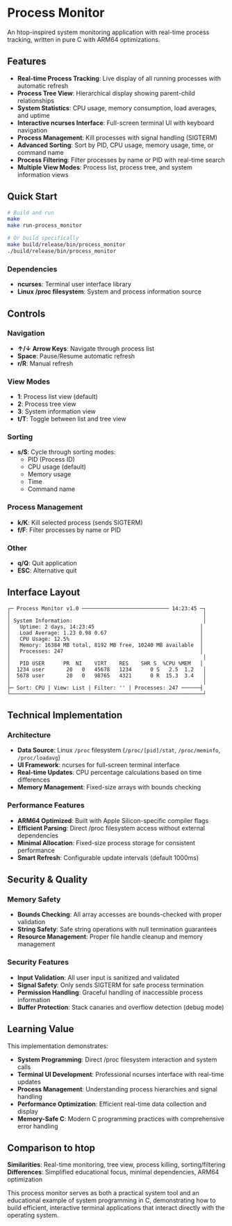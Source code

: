 # Process Monitor

An htop-inspired system monitoring application with real-time process tracking, written in pure C with ARM64 optimizations.

## Features

- **Real-time Process Tracking**: Live display of all running processes with automatic refresh
- **Process Tree View**: Hierarchical display showing parent-child relationships  
- **System Statistics**: CPU usage, memory consumption, load averages, and uptime
- **Interactive ncurses Interface**: Full-screen terminal UI with keyboard navigation
- **Process Management**: Kill processes with signal handling (SIGTERM)
- **Advanced Sorting**: Sort by PID, CPU usage, memory usage, time, or command name
- **Process Filtering**: Filter processes by name or PID with real-time search
- **Multiple View Modes**: Process list, process tree, and system information views

## Quick Start

```bash
# Build and run
make
make run-process_monitor

# Or build specifically  
make build/release/bin/process_monitor
./build/release/bin/process_monitor
```

### Dependencies
- **ncurses**: Terminal user interface library
- **Linux /proc filesystem**: System and process information source

## Controls

### Navigation
- **↑/↓ Arrow Keys**: Navigate through process list
- **Space**: Pause/Resume automatic refresh
- **r/R**: Manual refresh

### View Modes
- **1**: Process list view (default)
- **2**: Process tree view
- **3**: System information view
- **t/T**: Toggle between list and tree view

### Sorting
- **s/S**: Cycle through sorting modes:
  - PID (Process ID)
  - CPU usage (default)
  - Memory usage
  - Time
  - Command name

### Process Management
- **k/K**: Kill selected process (sends SIGTERM)
- **f/F**: Filter processes by name or PID

### Other
- **q/Q**: Quit application
- **ESC**: Alternative quit

## Interface Layout

```
┌─ Process Monitor v1.0 ──────────────────────────── 14:23:45 ─┐
│                                                              │
│ System Information:                                          │
│   Uptime: 2 days, 14:23:45                                  │
│   Load Average: 1.23 0.98 0.67                              │
│   CPU Usage: 12.5%                                          │
│   Memory: 16384 MB total, 8192 MB free, 10240 MB available  │
│   Processes: 247                                            │
│                                                              │
│   PID USER      PR  NI    VIRT    RES    SHR S  %CPU %MEM   │
│  1234 user       20   0   45678   1234      0 S   2.5  1.2   │
│  5678 user       20   0   98765   4321      0 R  15.3  3.4   │
│                                                              │
├─ Sort: CPU | View: List | Filter: '' | Processes: 247 ──────┤
└──────────────────────────────────────────────────────────────┘
```

## Technical Implementation

### Architecture
- **Data Source**: Linux `/proc` filesystem (`/proc/[pid]/stat`, `/proc/meminfo`, `/proc/loadavg`)
- **UI Framework**: ncurses for full-screen terminal interface
- **Real-time Updates**: CPU percentage calculations based on time differences
- **Memory Management**: Fixed-size arrays with bounds checking

### Performance Features
- **ARM64 Optimized**: Built with Apple Silicon-specific compiler flags
- **Efficient Parsing**: Direct /proc filesystem access without external dependencies
- **Minimal Allocation**: Fixed-size process storage for consistent performance
- **Smart Refresh**: Configurable update intervals (default 1000ms)

## Security & Quality

### Memory Safety
- **Bounds Checking**: All array accesses are bounds-checked with proper validation
- **String Safety**: Safe string operations with null termination guarantees
- **Resource Management**: Proper file handle cleanup and memory management

### Security Features
- **Input Validation**: All user input is sanitized and validated
- **Signal Safety**: Only sends SIGTERM for safe process termination
- **Permission Handling**: Graceful handling of inaccessible process information
- **Buffer Protection**: Stack canaries and overflow detection (debug mode)

## Learning Value

This implementation demonstrates:
- **System Programming**: Direct /proc filesystem interaction and system calls
- **Terminal UI Development**: Professional ncurses interface with real-time updates  
- **Process Management**: Understanding process hierarchies and signal handling
- **Performance Optimization**: Efficient real-time data collection and display
- **Memory-Safe C**: Modern C programming practices with comprehensive error handling

## Comparison to htop

**Similarities**: Real-time monitoring, tree view, process killing, sorting/filtering  
**Differences**: Simplified educational focus, minimal dependencies, ARM64 optimization

This process monitor serves as both a practical system tool and an educational example of system programming in C, demonstrating how to build efficient, interactive terminal applications that interact directly with the operating system.
